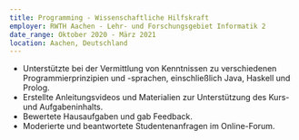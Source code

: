 ```yaml
---
title: Programming - Wissenschaftliche Hilfskraft
employer: RWTH Aachen - Lehr- und Forschungsgebiet Informatik 2
date_range: Oktober 2020 - März 2021
location: Aachen, Deutschland
---
```

 - Unterstützte bei der Vermittlung von Kenntnissen zu verschiedenen Programmierprinzipien und -sprachen, einschließlich Java, Haskell und Prolog.
 - Erstellte Anleitungsvideos und Materialien zur Unterstützung des Kurs- und Aufgabeninhalts.
 - Bewertete Hausaufgaben und gab Feedback.
 - Moderierte und beantwortete Studentenanfragen im Online-Forum.
